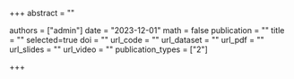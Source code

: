 +++
abstract = ""

authors = ["admin"]
date = "2023-12-01"
math = false
publication = ""
title = ""
selected=true
doi = ""
url_code = ""
url_dataset = ""
url_pdf = ""
url_slides = ""
url_video = ""
publication_types = ["2"]

+++
